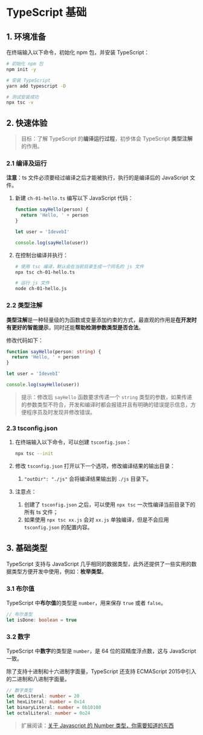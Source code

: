 # TypeScript 基础

## 1. 环境准备

在终端输入以下命令，初始化 npm 包，并安装 TypeScript：

```bash
# 初始化 npm 包
npm init -y

# 安装 TypeScript
yarn add typescript -D

# 测试安装成功
npx tsc -v
```

## 2. 快速体验

> 目标：了解 TypeScript 的**编译运行过程**，初步体会 TypeScript **类型注解**的作用。

### 2.1 编译及运行

**注意**：ts 文件必须要经过编译之后才能被执行，执行的是编译后的 JavaScript 文件。

1. 新建 `ch-01-hello.ts` 编写以下 JavaScript 代码：

   ```ts
   function sayHello(person) {
     return 'Hello, ' + person
   }

   let user = 'IdevebI'

   console.log(sayHello(user))
   ```

2. 在控制台编译并执行：

   ```bash
   # 使用 tsc 编译，默认会在当前目录生成一个同名的 js 文件
   npx tsc ch-01-hello.ts

   # 运行 js 文件
   node ch-01-hello.js
   ```

### 2.2 类型注解

**类型注解**是一种轻量级的为函数或变量添加约束的方式，最直观的作用是**在开发时有更好的智能提示**，同时还能**帮助检测参数类型是否合法**。

修改代码如下：

```ts
function sayHello(person: string) {
  return 'Hello, ' + person
}

let user = 'IdevebI'

console.log(sayHello(user))
```

> 提示：修改后 `sayHello` 函数要求传递一个 `string` 类型的参数，如果传递的参数类型不符合，开发和编译时都会报错并且有明确的错误提示信息，方便程序员及时发现并修改错误。

### 2.3 tsconfig.json

1. 在终端输入以下命令，可以创建 `tsconfig.json`：

   ```bash
   npx tsc --init
   ```

2. 修改 `tsconfig.json` 打开以下一个选项，修改编译结果的输出目录：

   1. `"outDir": "./js"` 会将编译结果输出到 `./js` 目录下。

3. 注意点：

   1. 创建了 `tsconfig.json` 之后，可以使用 `npx tsc` 一次性编译当前目录下的所有 ts 文件；
   2. 如果使用 `npx tsc xx.js` 会对 `xx.js` 单独编译，但是不会应用 `tsconfig.json` 的配置内容。

## 3. 基础类型

TypeScript 支持与 JavaScript 几乎相同的数据类型，此外还提供了一些实用的数据类型方便开发中使用，例如：**枚举类型**。

### 3.1 布尔值

TypeScript 中**布尔值**的类型是 `number`，用来保存 `true` 或者 `false`。

```ts
// 布尔类型
let isDone: boolean = true
```

### 3.2 数字

TypeScript 中**数字**的类型是 `number`，是 64 位的双精度浮点数，这与 JavaScript 一致。

除了支持十进制和十六进制字面量，TypeScript 还支持 ECMAScript 2015中引入的二进制和八进制字面量。

```ts
// 数字类型
let decLiteral: number = 20
let hexLiteral: number = 0x14
let binaryLiteral: number = 0b10100
let octalLiteral: number = 0o24
```

> 扩展阅读：[关于 Javascript 的 Number 类型，你需要知道的东西](https://genuifx.github.io/2018/04/17/here-is-what-you-need-to-know-about-javasciprt-number-type/)
